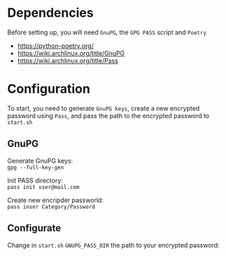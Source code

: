 # Dependencies
Before setting up, you will need `GnuPG`, the `GPG PASS` script and `Poetry`  
- https://python-poetry.org/  
- https://wiki.archlinux.org/title/GnuPG  
- https://wiki.archlinux.org/title/Pass  

# Configuration
To start, you need to generate `GnuPG keys`, create a new encrypted password using `Pass`, and pass the path to the encrypted password to `start.sh`

## GnuPG
Generate GnuPG keys:  
    `gpg --full-key-gen`
    
Init PASS directory:  
    `pass init user@mail.com`
    
Create new encripder passworld:  
    `pass inser Category/Password`
    
## Configurate
Change in `start.sh` `GNUPG_PASS_DIR` the path to your encrypted password:
